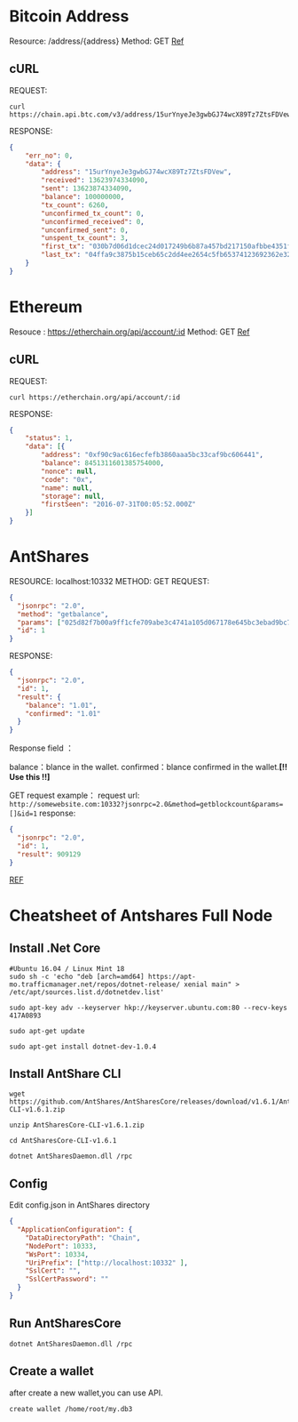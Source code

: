 # Bitcoin Address
Resource: /address/{address}
Method: GET 
[Ref](https://btc.com/api-doc#地址)

## cURL
REQUEST:
```shell
curl https://chain.api.btc.com/v3/address/15urYnyeJe3gwbGJ74wcX89Tz7ZtsFDVew
```
RESPONSE:
```json
{
    "err_no": 0,
    "data": {
        "address": "15urYnyeJe3gwbGJ74wcX89Tz7ZtsFDVew",
        "received": 13623974334090,
        "sent": 13623874334090,
        "balance": 100000000,
        "tx_count": 6260,
        "unconfirmed_tx_count": 0,
        "unconfirmed_received": 0,
        "unconfirmed_sent": 0,
        "unspent_tx_count": 3,
        "first_tx": "030b7d06d1dcec24d017249b6b87a457bd217150afbbe4351f8821870324d00b",
        "last_tx": "04ffa9c3875b15ceb65c2dd4ee2654c5fb65374123692362e32fac566a6b16aa"
    }
}
```

# Ethereum
Resouce : https://etherchain.org/api/account/:id
Method: GET
[Ref](https://etherchain.org/documentation/api/#api-Accounts-GetAccountId)

## cURL
REQUEST:
```shell
curl https://etherchain.org/api/account/:id
```
RESPONSE:
```json
{
    "status": 1,
    "data": [{
        "address": "0xf90c9ac616ecfefb3860aaa5bc33caf9bc606441",
        "balance": 8451311601385754000,
        "nonce": null,
        "code": "0x",
        "name": null,
        "storage": null,
        "firstSeen": "2016-07-31T00:05:52.000Z"
    }]
}
```

# AntShares
RESOURCE: localhost:10332
METHOD: GET
REQUEST:
```JSON
{
  "jsonrpc": "2.0",
  "method": "getbalance",
  "params": ["025d82f7b00a9ff1cfe709abe3c4741a105d067178e645bc3ebad9bc79af47d4"],
  "id": 1
}
```
RESPONSE:
```JSON
{
  "jsonrpc": "2.0",
  "id": 1,
  "result": {
    "balance": "1.01",
    "confirmed": "1.01"
  }
}
```
Response field ：

balance：blance in the wallet.
confirmed：blance confirmed in the wallet.**[!! Use this !!]**

GET request example：
request url:  
`http://somewebsite.com:10332?jsonrpc=2.0&method=getblockcount&params=[]&id=1`
response:
```json
{
  "jsonrpc": "2.0",
  "id": 1,
  "result": 909129
}
```

[REF](http://docs.antshares.org/zh-cn/node/api/getbalance.html)

# Cheatsheet of Antshares Full Node
## Install .Net Core
```shell
#Ubuntu 16.04 / Linux Mint 18
sudo sh -c 'echo "deb [arch=amd64] https://apt-mo.trafficmanager.net/repos/dotnet-release/ xenial main" > /etc/apt/sources.list.d/dotnetdev.list'

sudo apt-key adv --keyserver hkp://keyserver.ubuntu.com:80 --recv-keys 417A0893

sudo apt-get update

sudo apt-get install dotnet-dev-1.0.4
```
## Install AntShare CLI
```shell
wget https://github.com/AntShares/AntSharesCore/releases/download/v1.6.1/AntSharesCore-CLI-v1.6.1.zip 

unzip AntSharesCore-CLI-v1.6.1.zip

cd AntSharesCore-CLI-v1.6.1

dotnet AntSharesDaemon.dll /rpc
```
## Config
Edit config.json in AntShares directory
```json
{
  "ApplicationConfiguration": {
    "DataDirectoryPath": "Chain",
    "NodePort": 10333,
    "WsPort": 10334,
    "UriPrefix": ["http://localhost:10332" ],
    "SslCert": "",
    "SslCertPassword": ""
  }
}          
```
## Run AntSharesCore

`dotnet AntSharesDaemon.dll /rpc`

## Create a wallet
after create a new wallet,you can use API.
```shell
create wallet /home/root/my.db3
```
